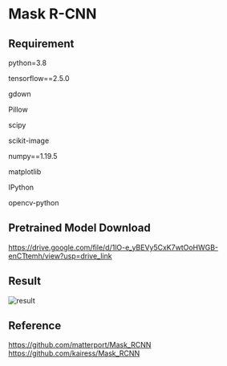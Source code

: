 # Mask R-CNN

## Requirement

python=3.8

tensorflow==2.5.0

gdown

Pillow

scipy

scikit-image

numpy==1.19.5

matplotlib

IPython

opencv-python

## Pretrained Model Download
https://drive.google.com/file/d/1lO-e_yBEVy5CxK7wtOoHWGB-enCTtemh/view?usp=drive_link

## Result
![result](https://github.com/user-attachments/assets/c0c7cde4-ca08-46e7-bfac-92989828b0c8)

## Reference
https://github.com/matterport/Mask_RCNN
https://github.com/kairess/Mask_RCNN
